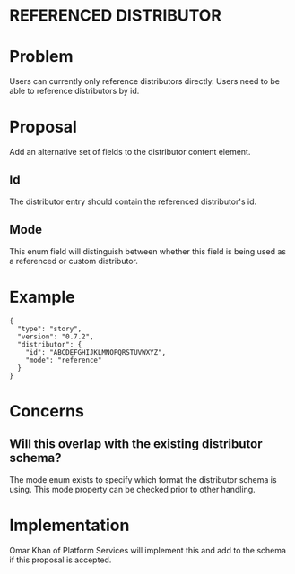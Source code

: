 # REFERENCED DISTRIBUTOR

# Problem

Users can currently only reference distributors directly. Users need to be able to reference distributors by id.

# Proposal

Add an alternative set of fields to the distributor content element.

## Id

The distributor entry should contain the referenced distributor's id.

## Mode

This enum field will distinguish between whether this field is being used as a referenced or custom distributor.

# Example

```
{
  "type": "story",
  "version": "0.7.2",
  "distributor": {
    "id": "ABCDEFGHIJKLMNOPQRSTUVWXYZ",
    "mode": "reference"
  }
}
```

# Concerns

## Will this overlap with the existing distributor schema?

The mode enum exists to specify which format the distributor schema is using. This mode property can be checked prior to other handling.

# Implementation

Omar Khan of Platform Services will implement this and add to the schema if this proposal is accepted.
